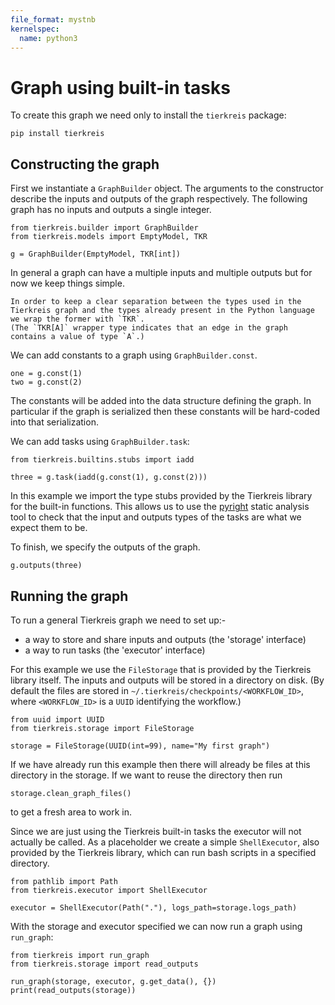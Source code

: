 ```yaml
---
file_format: mystnb
kernelspec:
  name: python3
---
```


# Graph using built-in tasks

To create this graph we need only to install the `tierkreis` package:

```
pip install tierkreis
```

## Constructing the graph

First we instantiate a `GraphBuilder` object.
The arguments to the constructor describe the inputs and outputs of the graph respectively.
The following graph has no inputs and outputs a single integer.

```{code-cell} ipython3
from tierkreis.builder import GraphBuilder
from tierkreis.models import EmptyModel, TKR

g = GraphBuilder(EmptyModel, TKR[int])
```

In general a graph can have a multiple inputs and multiple outputs
but for now we keep things simple.

```{note}
In order to keep a clear separation between the types used in the Tierkreis graph and the types already present in the Python language we wrap the former with `TKR`.
(The `TKR[A]` wrapper type indicates that an edge in the graph contains a value of type `A`.)
```

We can add constants to a graph using `GraphBuilder.const`.

```{code-cell} ipython3
one = g.const(1)
two = g.const(2)
```

The constants will be added into the data structure defining the graph.
In particular if the graph is serialized then these constants will be hard-coded into that serialization.

We can add tasks using `GraphBuilder.task`:

```{code-cell} ipython3
from tierkreis.builtins.stubs import iadd

three = g.task(iadd(g.const(1), g.const(2)))
```

In this example we import the type stubs provided by the Tierkreis library for the built-in functions.
This allows us to use the [pyright](https://github.com/microsoft/pyright) static analysis tool to check that the input and outputs types of the tasks are what we expect them to be.

To finish, we specify the outputs of the graph.

```{code-cell} ipython3
g.outputs(three)
```

## Running the graph

To run a general Tierkreis graph we need to set up:-

- a way to store and share inputs and outputs (the 'storage' interface)
- a way to run tasks (the 'executor' interface)

For this example we use the `FileStorage` that is provided by the Tierkreis library itself.
The inputs and outputs will be stored in a directory on disk.
(By default the files are stored in `~/.tierkreis/checkpoints/<WORKFLOW_ID>`, where `<WORKFLOW_ID>` is a `UUID` identifying the workflow.)

```{code-cell} ipython3
from uuid import UUID
from tierkreis.storage import FileStorage

storage = FileStorage(UUID(int=99), name="My first graph")
```

If we have already run this example then there will already be files at this directory in the storage.
If we want to reuse the directory then run

```{code-cell} ipython3
storage.clean_graph_files()
```

to get a fresh area to work in.

Since we are just using the Tierkreis built-in tasks the executor will not actually be called.
As a placeholder we create a simple `ShellExecutor`, also provided by the Tierkreis library, which can run bash scripts in a specified directory.

```{code-cell} ipython3
from pathlib import Path
from tierkreis.executor import ShellExecutor

executor = ShellExecutor(Path("."), logs_path=storage.logs_path)
```

With the storage and executor specified we can now run a graph using `run_graph`:

```{code-cell} ipython3
from tierkreis import run_graph
from tierkreis.storage import read_outputs

run_graph(storage, executor, g.get_data(), {})
print(read_outputs(storage))
```
